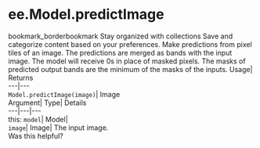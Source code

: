  
#  ee.Model.predictImage 
bookmark_borderbookmark Stay organized with collections  Save and categorize content based on your preferences.
Make predictions from pixel tiles of an image. The predictions are merged as bands with the input image. 
The model will receive 0s in place of masked pixels. The masks of predicted output bands are the minimum of the masks of the inputs.
Usage| Returns  
---|---  
`Model.predictImage(image)`| Image  
Argument| Type| Details  
---|---|---  
this: `model`| Model|   
`image`| Image| The input image.  
Was this helpful?
